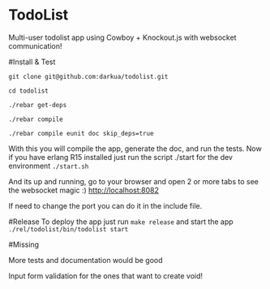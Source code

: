 # TodoList
Multi-user todolist app using Cowboy + Knockout.js with websocket communication!

#Install & Test
<p><code>git clone git@github.com:darkua/todolist.git</code></p>
<p><code>cd todolist</code></p>
<p><code>./rebar get-deps</code></p>
<p><code>./rebar compile</code></p>
<p><code>./rebar compile eunit doc skip_deps=true</code></p>

With this you will compile the app, generate the doc, and run the tests.
Now if you have erlang R15 installed just run the script ./start for the dev environment
<code>./start.sh</code>

And its up and running, go to your browser and open 2 or more tabs to see the websocket magic :)
<a href="http://localhost:8082">http://localhost:8082</a>

If need to change the port you can do it in the include file.

#Release
To deploy the app just run
<code>make release</code>
and start the app
<code>./rel/todolist/bin/todolist start</code>

#Missing
<p>More tests and documentation would be good</p>
<p>Input form validation for the ones that want to create void! </p>